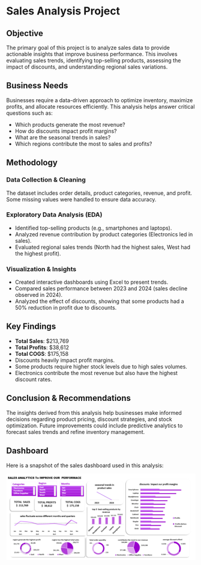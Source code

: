 # Sales Analysis Project

## Objective
The primary goal of this project is to analyze sales data to provide actionable insights that improve business performance. This involves evaluating sales trends, identifying top-selling products, assessing the impact of discounts, and understanding regional sales variations.

## Business Needs
Businesses require a data-driven approach to optimize inventory, maximize profits, and allocate resources efficiently. This analysis helps answer critical questions such as:
- Which products generate the most revenue?
- How do discounts impact profit margins?
- What are the seasonal trends in sales?
- Which regions contribute the most to sales and profits?

## Methodology

### Data Collection & Cleaning
The dataset includes order details, product categories, revenue, and profit. Some missing values were handled to ensure data accuracy.

### Exploratory Data Analysis (EDA)
- Identified top-selling products (e.g., smartphones and laptops).
- Analyzed revenue contribution by product categories (Electronics led in sales).
- Evaluated regional sales trends (North had the highest sales, West had the highest profit).

### Visualization & Insights
- Created interactive dashboards using Excel to present trends.
- Compared sales performance between 2023 and 2024 (sales decline observed in 2024).
- Analyzed the effect of discounts, showing that some products had a 50% reduction in profit due to discounts.

## Key Findings
- **Total Sales**: $213,769  
- **Total Profits**: $38,612  
- **Total COGS**: $175,158
- Discounts heavily impact profit margins.
- Some products require higher stock levels due to high sales volumes.
- Electronics contribute the most revenue but also have the highest discount rates.

## Conclusion & Recommendations
The insights derived from this analysis help businesses make informed decisions regarding product pricing, discount strategies, and stock optimization. Future improvements could include predictive analytics to forecast sales trends and refine inventory management.

##  Dashboard

Here is a snapshot of the sales dashboard used in this analysis:

![Sales Dashboard](Dashboard.png)


